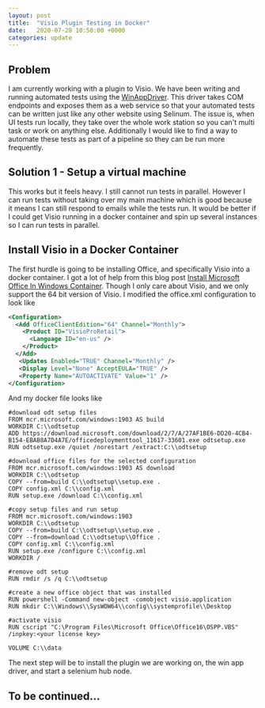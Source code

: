 ```yaml
---
layout: post
title:  "Visio Plugin Testing in Docker"
date:   2020-07-28 10:50:00 +0000
categories: update
---
```


## Problem

I am currently working with a plugin to Visio. We have been writing and running automated tests using the [WinAppDriver](https://github.com/microsoft/WinAppDriver). This driver takes COM endpoints and exposes them as a web service so that your automated tests can be written just like any other website using Selinum. The issue is, when UI tests run locally, they take over the whole work station so you can't multi task or work on anything else. Additionally I would like to find a way to automate these tests as part of a pipeline so they can be run more frequently.

## Solution 1 - Setup a virtual machine

This works but it feels heavy. I still cannot run tests in parallel. However I can run tests without taking over my main machine which is good because it means I can still respond to emails while the tests run. It would be better if I could get Visio running in a docker container and spin up several instances so I can run tests in parallel.

## Install Visio in a Docker Container

The first hurdle is going to be installing Office, and specifically Visio into a docker container. I got a lot of help from this blog post [Install Microsoft Office In Windows Container](https://medium.com/rkttu/install-microsoft-office-in-windows-container-ce05877138fd). Though I only care about Visio, and we only support the 64 bit version of Visio. I modified the office.xml configuration to look like

```xml
<Configuration>
  <Add OfficeClientEdition="64" Channel="Monthly">
    <Product ID="VisioProRetail">
      <Language ID="en-us" />
    </Product>
  </Add>
   <Updates Enabled="TRUE" Channel="Monthly" />
   <Display Level="None" AcceptEULA="TRUE" /> 
   <Property Name="AUTOACTIVATE" Value="1" /> 
</Configuration>
```

And my docker file looks like

```docker
#download odt setup files
FROM mcr.microsoft.com/windows:1903 AS build
WORKDIR C:\\odtsetup
ADD https://download.microsoft.com/download/2/7/A/27AF1BE6-DD20-4CB4-B154-EBAB8A7D4A7E/officedeploymenttool_11617-33601.exe odtsetup.exe
RUN odtsetup.exe /quiet /norestart /extract:C:\\odtsetup

#download office files for the selected configuration
FROM mcr.microsoft.com/windows:1903 AS download
WORKDIR C:\\odtsetup
COPY --from=build C:\\odtsetup\\setup.exe .
COPY config.xml C:\\config.xml
RUN setup.exe /download C:\\config.xml

#copy setup files and run setup
FROM mcr.microsoft.com/windows:1903
WORKDIR C:\\odtsetup
COPY --from=build C:\\odtsetup\\setup.exe .
COPY --from=download C:\\odtsetup\\Office .
COPY config.xml C:\\config.xml
RUN setup.exe /configure C:\\config.xml
WORKDIR /

#remove odt setup
RUN rmdir /s /q C:\\odtsetup

#create a new office object that was installed
RUN powershell -Command new-object -comobject visio.application
RUN mkdir C:\\Windows\\SysWOW64\\config\\systemprofile\\Desktop

#activate visio
RUN cscript "C:\Program Files\Microsoft Office\Office16\OSPP.VBS" /inpkey:<your license key>

VOLUME C:\\data
```

The next step will be to install the plugin we are working on, the win app driver, and start a selenium hub node.

## To be continued...